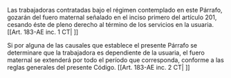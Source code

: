 Las trabajadoras contratadas bajo el régimen contemplado en este Párrafo, gozarán del fuero maternal señalado en el inciso primero del artículo 201, cesando éste de pleno derecho al término de los servicios en la usuaria. [[Art. 183-AE inc. 1 CT| ]]

Si por alguna de las causales que establece el presente Párrafo se determinare que la trabajadora es dependiente de la usuaria, el fuero maternal se extenderá por todo el período que corresponda, conforme a las reglas generales del presente Código. [[Art. 183-AE inc. 2 CT| ]]